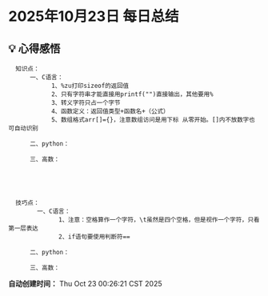 # 2025年10月23日 每日总结


## 💡 心得感悟
      知识点：
          一、C语言：
                1、%zu打印sizeof的返回值
                2、只有字符串才能直接用printf("")直接输出，其他要用%
                3、转义字符只占一个字节
                4、函数定义：返回值类型+函数名+（公式）
                5、数组格式arr[]={}，注意数组访问是用下标 从零开始。[]内不放数字也可自动识别

          二、python：

          三、高数：
          



      
      技巧点：
            一、C语言：
                  1、注意：空格算作一个字符，\t虽然是四个空格，但是视作一个字符，只看第一层表达
                  2、if语句要使用判断符==

          二、python：

          三、高数：
            

      



**自动创建时间：** Thu Oct 23 00:26:21 CST 2025
